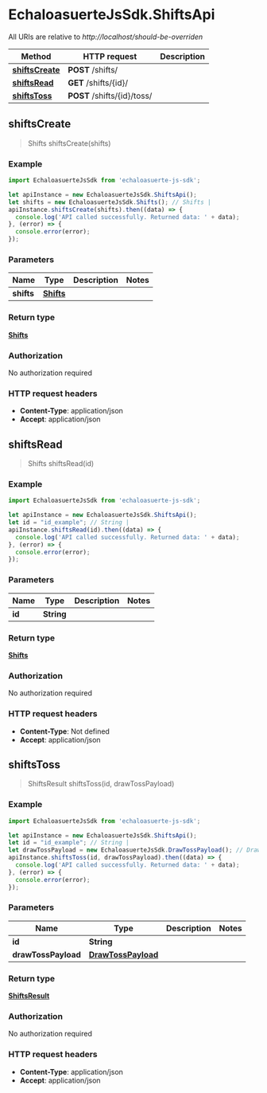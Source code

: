 # EchaloasuerteJsSdk.ShiftsApi

All URIs are relative to *http://localhost/should-be-overriden*

Method | HTTP request | Description
------------- | ------------- | -------------
[**shiftsCreate**](ShiftsApi.md#shiftsCreate) | **POST** /shifts/ | 
[**shiftsRead**](ShiftsApi.md#shiftsRead) | **GET** /shifts/{id}/ | 
[**shiftsToss**](ShiftsApi.md#shiftsToss) | **POST** /shifts/{id}/toss/ | 



## shiftsCreate

> Shifts shiftsCreate(shifts)



### Example

```javascript
import EchaloasuerteJsSdk from 'echaloasuerte-js-sdk';

let apiInstance = new EchaloasuerteJsSdk.ShiftsApi();
let shifts = new EchaloasuerteJsSdk.Shifts(); // Shifts | 
apiInstance.shiftsCreate(shifts).then((data) => {
  console.log('API called successfully. Returned data: ' + data);
}, (error) => {
  console.error(error);
});

```

### Parameters


Name | Type | Description  | Notes
------------- | ------------- | ------------- | -------------
 **shifts** | [**Shifts**](Shifts.md)|  | 

### Return type

[**Shifts**](Shifts.md)

### Authorization

No authorization required

### HTTP request headers

- **Content-Type**: application/json
- **Accept**: application/json


## shiftsRead

> Shifts shiftsRead(id)



### Example

```javascript
import EchaloasuerteJsSdk from 'echaloasuerte-js-sdk';

let apiInstance = new EchaloasuerteJsSdk.ShiftsApi();
let id = "id_example"; // String | 
apiInstance.shiftsRead(id).then((data) => {
  console.log('API called successfully. Returned data: ' + data);
}, (error) => {
  console.error(error);
});

```

### Parameters


Name | Type | Description  | Notes
------------- | ------------- | ------------- | -------------
 **id** | **String**|  | 

### Return type

[**Shifts**](Shifts.md)

### Authorization

No authorization required

### HTTP request headers

- **Content-Type**: Not defined
- **Accept**: application/json


## shiftsToss

> ShiftsResult shiftsToss(id, drawTossPayload)



### Example

```javascript
import EchaloasuerteJsSdk from 'echaloasuerte-js-sdk';

let apiInstance = new EchaloasuerteJsSdk.ShiftsApi();
let id = "id_example"; // String | 
let drawTossPayload = new EchaloasuerteJsSdk.DrawTossPayload(); // DrawTossPayload | 
apiInstance.shiftsToss(id, drawTossPayload).then((data) => {
  console.log('API called successfully. Returned data: ' + data);
}, (error) => {
  console.error(error);
});

```

### Parameters


Name | Type | Description  | Notes
------------- | ------------- | ------------- | -------------
 **id** | **String**|  | 
 **drawTossPayload** | [**DrawTossPayload**](DrawTossPayload.md)|  | 

### Return type

[**ShiftsResult**](ShiftsResult.md)

### Authorization

No authorization required

### HTTP request headers

- **Content-Type**: application/json
- **Accept**: application/json

